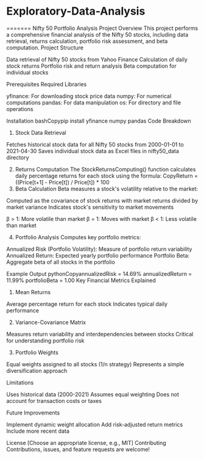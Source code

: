 # Exploratory-Data-Analysis
=======
Nifty 50 Portfolio Analysis Project
Overview
This project performs a comprehensive financial analysis of the Nifty 50 stocks, including data retrieval, returns calculation, portfolio risk assessment, and beta computation.
Project Structure

Data retrieval of Nifty 50 stocks from Yahoo Finance
Calculation of daily stock returns
Portfolio risk and return analysis
Beta computation for individual stocks

Prerequisites
Required Libraries

yfinance: For downloading stock price data
numpy: For numerical computations
pandas: For data manipulation
os: For directory and file operations

Installation
bashCopypip install yfinance numpy pandas
Code Breakdown
1. Stock Data Retrieval

Fetches historical stock data for all Nifty 50 stocks from 2000-01-01 to 2021-04-30
Saves individual stock data as Excel files in nifty50_data directory

2. Returns Computation
The StockReturnsComputing() function calculates daily percentage returns for each stock using the formula:
CopyReturn = ((Price[t+1] - Price[t]) / Price[t]) * 100
3. Beta Calculation
Beta measures a stock's volatility relative to the market:

Computed as the covariance of stock returns with market returns divided by market variance
Indicates stock's sensitivity to market movements

β > 1: More volatile than market
β = 1: Moves with market
β < 1: Less volatile than market



4. Portfolio Analysis
Computes key portfolio metrics:

Annualized Risk (Portfolio Volatility): Measure of portfolio return variability
Annualized Return: Expected yearly portfolio performance
Portfolio Beta: Aggregate beta of all stocks in the portfolio

Example Output
pythonCopyannualizedRisk = 14.69%
annualizedReturn = 11.99%
portfolioBeta = 1.00
Key Financial Metrics Explained
1. Mean Returns

Average percentage return for each stock
Indicates typical daily performance

2. Variance-Covariance Matrix

Measures return variability and interdependencies between stocks
Critical for understanding portfolio risk

3. Portfolio Weights

Equal weights assigned to all stocks (1/n strategy)
Represents a simple diversification approach

Limitations

Uses historical data (2000-2021)
Assumes equal weighting
Does not account for transaction costs or taxes

Future Improvements

Implement dynamic weight allocation
Add risk-adjusted return metrics
Include more recent data

License
[Choose an appropriate license, e.g., MIT]
Contributing
Contributions, issues, and feature requests are welcome!
